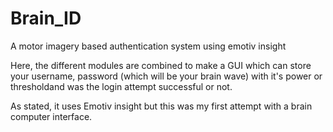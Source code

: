 # Brain_ID
A motor imagery based authentication system using emotiv insight

Here, the different modules are combined to make a GUI which can store your username, password (which will be your brain wave) with it's power or thresholdand was the login attempt successful or not.

As stated, it uses Emotiv insight but this was my first attempt with a brain computer interface.
